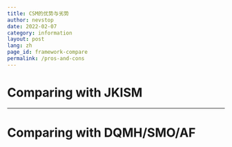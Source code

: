 ```yaml
---
title: CSM的优势与劣势
author: nevstop
date: 2022-02-07
category: information
layout: post
lang: zh
page_id: framework-compare
permalink: /pros-and-cons
---
```


<!-- 和其他框架比较的页面(md-page[√]) - English[-] | Chinese [-]
- [-]本身的特点
- [-]和JKISM的比较
- [-]和DQMH/SMO/AFW等框架的比较
 -->

# Comparing with JKISM

---------------------------------------

# Comparing with DQMH/SMO/AF
